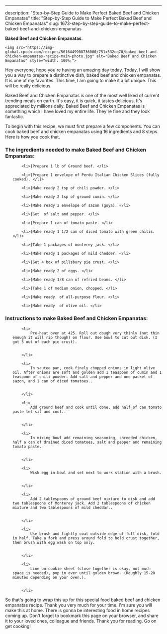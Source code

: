 ---
description: "Step-by-Step Guide to Make Perfect Baked Beef and Chicken Empanatas"
title: "Step-by-Step Guide to Make Perfect Baked Beef and Chicken Empanatas"
slug: 1673-step-by-step-guide-to-make-perfect-baked-beef-and-chicken-empanatas

<p>
	<strong>Baked Beef and Chicken Empanatas</strong>. 
	
</p>
<p>
	
	<img src="https://img-global.cpcdn.com/recipes/5016449908736000/751x532cq70/baked-beef-and-chicken-empanatas-recipe-main-photo.jpg" alt="Baked Beef and Chicken Empanatas" style="width: 100%;">
	
	
</p>
<p>
	Hey everyone, hope you're having an amazing day today. Today, I will show you a way to prepare a distinctive dish, baked beef and chicken empanatas. It is one of my favorites. This time, I am going to make it a bit unique. This will be really delicious.
</p>
	
<p>
	Baked Beef and Chicken Empanatas is one of the most well liked of current trending meals on earth. It's easy, it is quick, it tastes delicious. It's appreciated by millions daily. Baked Beef and Chicken Empanatas is something which I have loved my entire life. They're fine and they look fantastic.
</p>
<p>
	
</p>

<p>
To begin with this recipe, we must first prepare a few components. You can cook baked beef and chicken empanatas using 16 ingredients and 8 steps. Here is how you cook that.
</p>

<h3>The ingredients needed to make Baked Beef and Chicken Empanatas:</h3>

<ol>
	
		<li>{Prepare 1 lb of Ground beef. </li>
	
		<li>{Prepare 1 envelope of Perdu Italian Chicken Slices (fully cooked). </li>
	
		<li>{Make ready 2 tsp of chili powder. </li>
	
		<li>{Make ready 2 tsp of ground cumin. </li>
	
		<li>{Make ready 2 envelope of sazon (goya). </li>
	
		<li>{Get  of salt and pepper. </li>
	
		<li>{Prepare 1 can of tomato paste. </li>
	
		<li>{Make ready 1 1/2 can of diced tomato with green chilis. </li>
	
		<li>{Take 1 packages of monterey jack. </li>
	
		<li>{Make ready 1 packages of mild chedder. </li>
	
		<li>{Get 4 box of pillsbury pie crust. </li>
	
		<li>{Make ready 2 of eggs. </li>
	
		<li>{Make ready 1/8 can of refried beans. </li>
	
		<li>{Take 1 of medium onion, chopped. </li>
	
		<li>{Make ready  of all-purpose flour. </li>
	
		<li>{Make ready  of olive oil. </li>
	
</ol>
<p>
	
</p>

<h3>Instructions to make Baked Beef and Chicken Empanatas:</h3>

<ol>
	
		<li>
			Pre-heat oven at 425. Roll out dough very thinly (not thin enough it will rip though) on flour. Use bowl to cut out disk. (I got 5 out of each pie crust).
			
			
		</li>
	
		<li>
			In sautee pan, cook finely chopped onions in light olive oil. After onions are soft and golden add 1 teaspoon of cumin and 1 teaspoon of chili powder. Add salt and pepper and one packet of sazon, and 1 can of diced tomatoes..
			
			
		</li>
	
		<li>
			Add ground beef and cook until done, add half of can tomato paste let sit and cool..
			
			
		</li>
	
		<li>
			In mixing bowl add remaining seasoning, shredded chicken, half a can of drained diced tomatoes, salt and pepper and remaining tomato paste.
			
			
		</li>
	
		<li>
			Wisk egg in bowl and set next to work station with a brush.
			
			
		</li>
	
		<li>
			Add 2 tablespoons of ground beef mixture to disk and add two tablespoons of Monterey jack. Add 2 tablespoons of chicken mixture and two tablespoons of mild cheddar..
			
			
		</li>
	
		<li>
			Use brush and lightly coat outside edge of full disk, fold in half. Take a fork and press around fold to hold crust together, then brush with egg wash on top only.
			
			
		</li>
	
		<li>
			Line on cookie sheet (close together is okay, not much space is needed), pop in over until golden brown. (Roughly 15-20 minutes depending on your oven.).
			
			
		</li>
	
</ol>

<p>
	
</p>

<p>
	So that's going to wrap this up for this special food baked beef and chicken empanatas recipe. Thank you very much for your time. I'm sure you will make this at home. There is gonna be interesting food in home recipes coming up. Don't forget to bookmark this page on your browser, and share it to your loved ones, colleague and friends. Thank you for reading. Go on get cooking!
</p>
